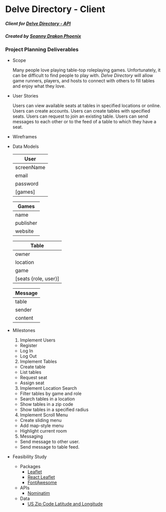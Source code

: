 # Delve Directory - Client

##### Client for [Delve Directory - API](https://github.com/SeannyPhoenix/delve-directory-api)

##### Created by [Seanny Drakon Phoenix](https://www.github.com/seannyphoenix)

### Project Planning Deliverables

- Scope

  Many people love playing table-top roleplaying games. Unfortunately, it can be difficult to find people to play with. _Delve Directory_ will allow game runners, players, and hosts to connect with others to fill tables and enjoy what they love.

- User Stories

  Users can view available seats at tables in specified locations or online.
  Users can create accounts.
  Users can create tables with specified seats.
  Users can request to join an existing table.
  Users can send messages to each other or to the feed of a table to which they have a seat.

- Wireframes

- Data Models

  | User       |
  | ---------- |
  | screenName |
  | email      |
  | password   |
  | [games]    |

  | Games     |
  | --------- |
  | name      |
  | publisher |
  | website   |

  | Table                |
  | -------------------- |
  | owner                |
  | location             |
  | game                 |
  | [seats {role, user}] |

  | Message |
  | ------- |
  | table   |
  | sender  |
  | content |

- Milestones

  1. Implement Users

  - Register
  - Log In
  - Log Out

  2. Implement Tables

  - Create table
  - List tables
  - Request seat
  - Assign seat

  3. Implement Location Search

  - Filter tables by game and role
  - Search tables in a location
  - Show tables in a zip code
  - Show tables in a specified radius

  4. Implement Scroll Menu

  - Create sliding menu
  - Add map-style menu
  - Highlight current room

  5. Messaging

  - Send message to other user.
  - Send message to table feed.

- Feasibility Study

  - Packages
    - [Leaflet](https://leafletjs.com/)
    - [React Leaflet](https://react-leaflet.js.org/)
    - [FontAwesome](https://fontawesome.com/)
  - APIs
    - [Nominatim](https://nominatim.org/)
  - Data
    - [US Zip Code Latitude and Longitude](https://public.opendatasoft.com/explore/dataset/us-zip-code-latitude-and-longitude/table/)
